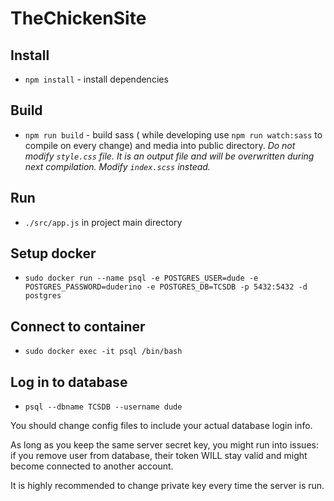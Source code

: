 # TheChickenSite

## Install

- `npm install` - install dependencies

## Build

- `npm run build` - build sass ( while developing use `npm run watch:sass` to compile on every change) and media into public directory. _Do not modify `style.css` file. It is an output file and will be overwritten during next compilation. Modify `index.scss` instead._

## Run

- `./src/app.js` in project main directory

## Setup docker

- `sudo docker run --name psql -e POSTGRES_USER=dude -e POSTGRES_PASSWORD=duderino -e POSTGRES_DB=TCSDB -p 5432:5432 -d postgres`

## Connect to container

- `sudo docker exec -it psql /bin/bash`

## Log in to database

- `psql --dbname TCSDB --username dude`

You should change config files to include your actual database login info.

As long as you keep the same server secret key, you might run into issues: if you remove user from database, their token WILL stay valid and might become connected to another account.

It is highly recommended to change private key every time the server is run.
